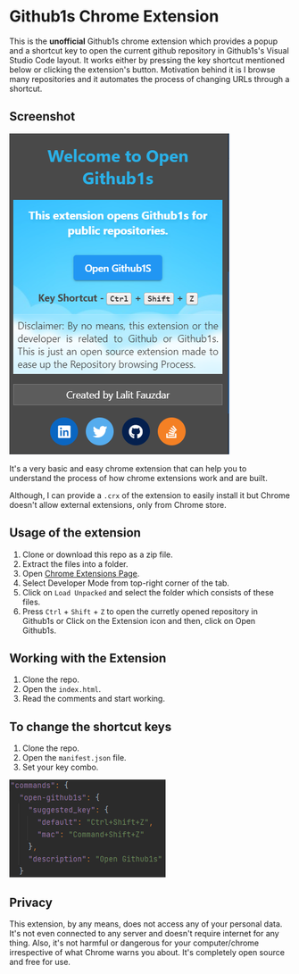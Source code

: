 # Github1s Chrome Extension

This is the **unofficial** Github1s chrome extension which provides a popup and a shortcut key to open the current
github repository in Github1s's Visual Studio Code layout. It works either by pressing the key shortcut mentioned below or clicking the extension's button. Motivation behind it is I browse many repositories and it automates the process of changing URLs through a shortcut. 

## Screenshot

![img.png](assets/img.png)

It's a very basic and easy chrome extension that can help you to understand the process of how chrome extensions work
and are built.

Although, I can provide a ```.crx``` of the extension to easily install it but Chrome doesn't allow external extensions, only from Chrome store.

## Usage of the extension

1. Clone or download this repo as a zip file.
2. Extract the files into a folder.
3. Open [Chrome Extensions Page](chrome://extensions/).
4. Select Developer Mode from top-right corner of the tab.
5. Click on ```Load Unpacked``` and select the folder which consists of these files.
6. Press ```Ctrl``` + ```Shift``` + ```Z``` to open the curretly opened repository in Github1s or Click on the Extension icon and then, click on Open Github1s.

## Working with the Extension

1. Clone the repo.
2. Open the ```index.html```.
3. Read the comments and start working. 

## To change the shortcut keys

1. Clone the repo.
2. Open the ```manifest.json``` file.
3. Set your key combo.

![img.png](assets/key_image.png)

## Privacy

This extension, by any means, does not access any of your personal data. It's not even connected to any server and doesn't require internet for any thing. Also, it's not harmful or dangerous for your computer/chrome irrespective of what Chrome warns you about. It's completely open source and free for use.  
